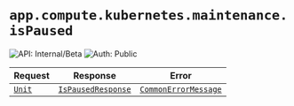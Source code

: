 # `app.compute.kubernetes.maintenance.isPaused`

![API: Internal/Beta](https://img.shields.io/static/v1?label=API&message=Internal/Beta&color=red&style=flat-square)
![Auth: Public](https://img.shields.io/static/v1?label=Auth&message=Public&color=informational&style=flat-square)



| Request | Response | Error |
|---------|----------|-------|
|<code><a href='https://kotlinlang.org/api/latest/jvm/stdlib/kotlin/-unit/'>Unit</a></code>|<code><a href='#ispausedresponse'>IsPausedResponse</a></code>|<code><a href='/docs/reference/dk.sdu.cloud.CommonErrorMessage.md'>CommonErrorMessage</a></code>|


